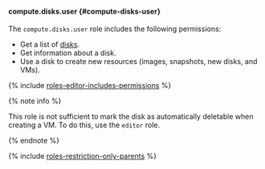 #### compute.disks.user {#compute-disks-user}

The `compute.disks.user` role includes the following permissions:

- Get a list of [disks](../compute/concepts/disk.md).
- Get information about a disk.
- Use a disk to create new resources (images, snapshots, new disks, and VMs).

{% include [roles-editor-includes-permissions](iam/roles-editor-includes-permissions.md) %}

{% note info %}

This role is not sufficient to mark the disk as automatically deletable when creating a VM. To do this, use the `editor` role.

{% endnote %}

{% include [roles-restriction-only-parents](iam/roles-restriction-only-parents.md) %}